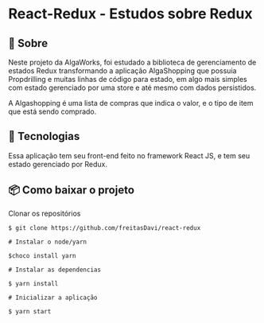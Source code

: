 # React-Redux - Estudos sobre Redux


## 📖 Sobre 

  Neste projeto da AlgaWorks, foi estudado a biblioteca de gerenciamento de estados Redux transformando a aplicação AlgaShopping que possuia Propdrilling e muitas linhas de código para estado, em algo mais simples com estado gerenciado por uma store e até mesmo com dados persistidos. 

A Algashopping é uma lista de compras que indica o valor, e o tipo de item que está sendo comprado.

## 🚀 Tecnologias

  Essa aplicação tem seu front-end feito no framework React JS, e tem seu estado gerenciado por Redux.
  
  
## 📦 Como baixar o projeto

   Clonar os repositórios
   
    $ git clone https://github.com/freitasDavi/react-redux
   
    # Instalar o node/yarn 

    $choco install yarn

    # Instalar as dependencias
  
    $ yarn install
    
    # Inicializar a aplicação

    $ yarn start

